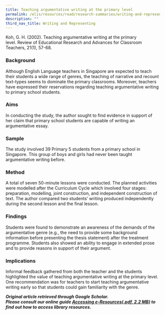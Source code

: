 ```yaml
---
title: Teaching argumentative writing at the primary level
permalink: /elis/resources/read/research-summaries/writing-and-representing/argumentative-writing-primary-level/
description: ""
third_nav_title: Writing and Representing
---
```


Koh, G. H. (2002). Teaching argumentative writing at the primary level. Review of Educational Research and Advances for Classroom Teachers, 21(1), 57-68.

### Background

Although English Language teachers in Singapore are expected to teach their students a wide range of genres, the teaching of narrative and recount text-types seems to dominate the primary classrooms. Moreover, teachers have expressed their reservations regarding teaching argumentative writing to primary school students.

### Aims

In conducting the study, the author sought to find evidence in support of her claim that primary school students are capable of writing an argumentative essay.

### Sample

The study involved 39 Primary 5 students from a primary school in Singapore. This group of boys and girls had never been taught argumentative writing before.

### Method

A total of seven 50-minute lessons were conducted. The planned activities were modelled after the Curriculum Cycle which involved four stages: preparation, modelling, joint construction, and independent construction of text. The author compared two students’ writing produced independently during the second lesson and the final lesson.

### Findings

Students were found to demonstrate an awareness of the demands of the argumentative genre (e.g., the need to provide some background information before presenting the thesis statement) after the treatment programme. Students also showed an ability to engage in extended prose and to provide reasons in support of their argument.

### Implications

Informal feedback gathered from both the teacher and the students highlighted the value of teaching argumentative writing at the primary level. One recommendation was for teachers to start teaching argumentative writing early so that students could gain familiarity with the genre.

_**Original article retrieved through Google Scholar.**_  
**_Please consult our online guide [Accessing e-Resources(.pdf, 2.2 MB)](https://academyofsingaporeteachers-moe-edu-sg-admin.cwp.sg/elis/resources/read/research-summaries/writing-and-representing/18e45074-6b1b-4ac7-811f-1a8da16c4f81 "Accessing e-Resources") to find out how to access library resources._**